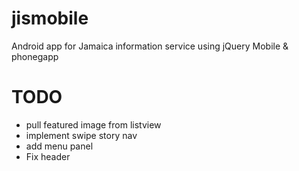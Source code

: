 jismobile
=========

Android app for Jamaica information service using jQuery Mobile &amp; phonegapp 


TODO
=====

- pull featured image from listview
- implement swipe story nav
- add menu panel
- Fix header
